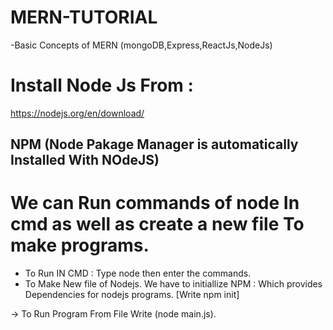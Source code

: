 # MERN-TUTORIAL
 -Basic Concepts of MERN (mongoDB,Express,ReactJs,NodeJs)

# Install Node Js From :
https://nodejs.org/en/download/
 
## NPM (Node Pakage Manager is automatically Installed With NOdeJS)

# We can Run commands of node In cmd as well as create a new file To make programs.
 - To Run IN CMD : Type node then enter the commands.
 - To Make New file of Nodejs. We have to initiallize NPM : Which provides Dependencies for nodejs programs. [Write npm init]
 
 -> To Run Program From File Write (node main.js).
 
 
